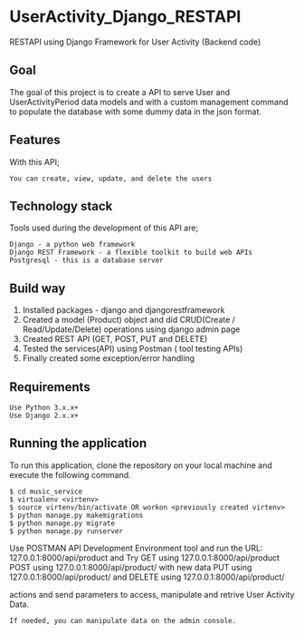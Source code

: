 # UserActivity_Django_RESTAPI
RESTAPI using Django Framework for User Activity (Backend code)

## Goal

The goal of this project is to create a API to serve User and UserActivityPeriod data models and with a custom management command to populate the database with some dummy data in the json format.

## Features

With this API;

    You can create, view, update, and delete the users

## Technology stack

Tools used during the development of this API are;

    Django - a python web framework
    Django REST Framework - a flexible toolkit to build web APIs
    Postgresql - this is a database server
    
## Build way

   1. Installed packages - django and djangorestframework
   2. Created a model (Product) object and did CRUD(Create / Read/Update/Delete) operations using django admin page
   3. Created REST API (GET, POST, PUT  and DELETE)
   4. Tested the services(API) using Postman ( tool testing APIs)
   5. Finally created some exception/error handling 


## Requirements

    Use Python 3.x.x+
    Use Django 2.x.x+

## Running the application

To run this application, clone the repository on your local machine and execute the following command.

    $ cd music_service
    $ virtualenv <virtenv>
    $ source virtenv/bin/activate OR workon <previously created virtenv>
    $ python manage.py makemigrations
    $ python manage.py migrate
    $ python manage.py runserver

Use POSTMAN API Development Environment tool and run the URL: 127.0.0.1:8000/api/product and
Try GET using 127.0.0.1:8000/api/product
POST using 127.0.0.1:8000/api/product/<ID> with new data
PUT using 127.0.0.1:8000/api/product/<ID> and 
DELETE using 127.0.0.1:8000/api/product/<ID> 

actions and send parameters to access, manipulate and retrive User Activity Data.

    If needed, you can manipulate data on the admin console.
